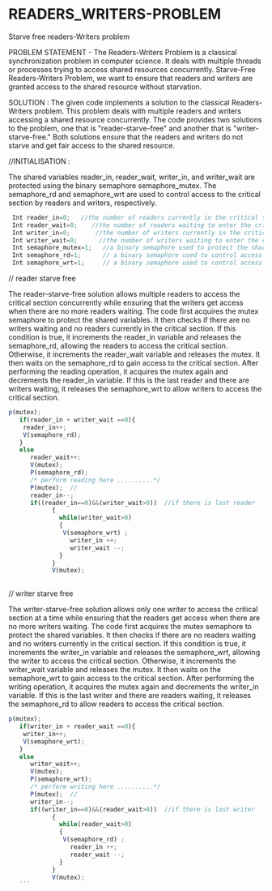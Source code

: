 # READERS_WRITERS-PROBLEM
Starve free readers-Writers problem

PROBLEM STATEMENT - The Readers-Writers Problem is a classical synchronization problem in computer science. It deals with multiple threads or processes trying to access shared resources concurrently. Starve-Free Readers-Writers Problem, we want to ensure that readers and writers are granted access to the shared resource without starvation.



SOLUTION : The given code implements a solution to the classical Readers-Writers problem. This problem deals with multiple readers and writers accessing a shared resource concurrently. The code provides two solutions to the problem, one that is "reader-starve-free" and another that is "writer-starve-free." Both solutions ensure that the readers and writers do not starve and get fair access to the shared resource.


//INITIALISATION :

The shared variables reader_in, reader_wait, writer_in, and writer_wait are protected using the binary semaphore semaphore_mutex. The semaphore_rd and semaphore_wrt are used to control access to the critical section by readers and writers, respectively.

 ```js
  Int reader_in=0;   //the number of readers currently in the critical section (initialized to 0).
  Int reader_wait=0;    //the number of readers waiting to enter the critical section (initialized to 0). 
  Int writer_in=0;       //the number of writers currently in the critical section (initialized to 0).
  Int writer_wait=0;      //the number of writers waiting to enter the critical section (initialized to 0).
  Int semaphore_mutex=1;   //a binary semaphore used to protect the shared variables reader_in, reader_wait, writer_in, and writer_wait (initialized to 1).
  Int semaphore_rd=1;      // a binary semaphore used to control access to the critical section by readers (initialized to 1).
  Int semaphore_wrt=1;     // a binary semaphore used to control access to the critical section by writers (initialized to 1).


```
 // reader starve free
   
   The reader-starve-free solution allows multiple readers to access the critical section concurrently while ensuring that the writers get access when there are no more readers waiting. The code first acquires the mutex semaphore to protect the shared variables. It then checks if there are no writers waiting and no readers currently in the critical section. If this condition is true, it increments the reader_in variable and releases the semaphore_rd, allowing the readers to access the critical section. Otherwise, it increments the reader_wait variable and releases the mutex. It then waits on the semaphore_rd to gain access to the critical section. After performing the reading operation, it acquires the mutex again and decrements the reader_in variable. If this is the last reader and there are writers waiting, it releases the semaphore_wrt to allow writers to access the critical section.
   
  ```js
 p(mutex);
     if(reader_in + writer_wait ==0){
      reader_in++;
      V(semaphore_rd);
     }
     else
        reader_wait++;
        V(mutex);
        P(semaphore_rd);
        /* perform reading here ..........*/
        P(mutex);  //
        reader_in--;
        if((reader_in==0)&&(writer_wait>0))  //if there is last reader
              { 
                while(writer_wait>0)
                { 
                 V(semaphore_wrt) ;
                   writer_in ++;
                   writer_wait --;     
                } 
              } 
              V(mutex);
   
```
 
    
// writer starve free

The writer-starve-free solution allows only one writer to access the critical section at a time while ensuring that the readers get access when there are no more writers waiting. The code first acquires the mutex semaphore to protect the shared variables. It then checks if there are no readers waiting and no writers currently in the critical section. If this condition is true, it increments the writer_in variable and releases the semaphore_wrt, allowing the writer to access the critical section. Otherwise, it increments the writer_wait variable and releases the mutex. It then waits on the semaphore_wrt to gain access to the critical section. After performing the writing operation, it acquires the mutex again and decrements the writer_in variable. If this is the last writer and there are readers waiting, it releases the semaphore_rd to allow readers to access the critical section.

  ```js 
 p(mutex);
     if(writer_in + reader_wait ==0){
      writer_in++;
      V(semaphore_wrt);
     }
     else
        writer_wait++;
        V(mutex);
        P(semaphore_wrt);
        /* perform writing here ..........*/
        P(mutex);  //
        writer_in--;
        if((writer_in==0)&&(reader_wait>0))  //if there is last writer
              { 
                while(reader_wait>0)
                { 
                 V(semaphore_rd) ;
                   reader_in ++;
                   reader_wait --;     
                } 
              } 
              V(mutex);
     ```



